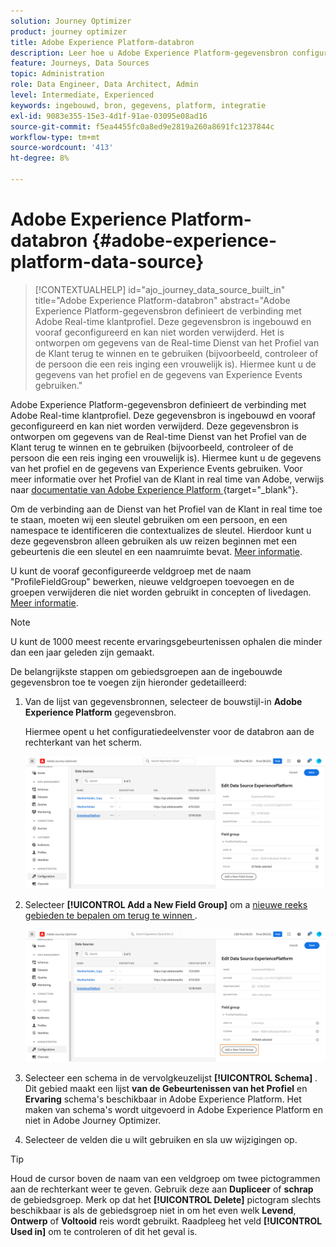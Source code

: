 ```yaml
---
solution: Journey Optimizer
product: journey optimizer
title: Adobe Experience Platform-databron
description: Leer hoe u Adobe Experience Platform-gegevensbron configureert
feature: Journeys, Data Sources
topic: Administration
role: Data Engineer, Data Architect, Admin
level: Intermediate, Experienced
keywords: ingebouwd, bron, gegevens, platform, integratie
exl-id: 9083e355-15e3-4d1f-91ae-03095e08ad16
source-git-commit: f5ea4455fc0a8ed9e2819a260a8691fc1237844c
workflow-type: tm+mt
source-wordcount: '413'
ht-degree: 8%

---
```


# Adobe Experience Platform-databron {#adobe-experience-platform-data-source}

>[!CONTEXTUALHELP]
>id="ajo_journey_data_source_built_in"
>title="Adobe Experience Platform-databron"
>abstract="Adobe Experience Platform-gegevensbron definieert de verbinding met Adobe Real-time klantprofiel. Deze gegevensbron is ingebouwd en vooraf geconfigureerd en kan niet worden verwijderd. Het is ontworpen om gegevens van de Real-time Dienst van het Profiel van de Klant terug te winnen en te gebruiken (bijvoorbeeld, controleer of de persoon die een reis inging een vrouwelijk is). Hiermee kunt u de gegevens van het profiel en de gegevens van Experience Events gebruiken."

Adobe Experience Platform-gegevensbron definieert de verbinding met Adobe Real-time klantprofiel. Deze gegevensbron is ingebouwd en vooraf geconfigureerd en kan niet worden verwijderd. Deze gegevensbron is ontworpen om gegevens van de Real-time Dienst van het Profiel van de Klant terug te winnen en te gebruiken (bijvoorbeeld, controleer of de persoon die een reis inging een vrouwelijk is). Hiermee kunt u de gegevens van het profiel en de gegevens van Experience Events gebruiken. Voor meer informatie over het Profiel van de Klant in real time van Adobe, verwijs naar [ documentatie van Adobe Experience Platform ](https://experienceleague.adobe.com/docs/experience-platform/profile/home.html?lang=nl){target="_blank"}.

Om de verbinding aan de Dienst van het Profiel van de Klant in real time toe te staan, moeten wij een sleutel gebruiken om een persoon, en een namespace te identificeren die contextualizes de sleutel. Hierdoor kunt u deze gegevensbron alleen gebruiken als uw reizen beginnen met een gebeurtenis die een sleutel en een naamruimte bevat. [Meer informatie](../building-journeys/journey.md).

U kunt de vooraf geconfigureerde veldgroep met de naam &quot;ProfileFieldGroup&quot; bewerken, nieuwe veldgroepen toevoegen en de groepen verwijderen die niet worden gebruikt in concepten of livedagen. [Meer informatie](../datasource/configure-data-sources.md#define-field-groups).

>[!NOTE]
>
>U kunt de 1000 meest recente ervaringsgebeurtenissen ophalen die minder dan een jaar geleden zijn gemaakt.

De belangrijkste stappen om gebiedsgroepen aan de ingebouwde gegevensbron toe te voegen zijn hieronder gedetailleerd:

1. Van de lijst van gegevensbronnen, selecteer de bouwstijl-in **Adobe Experience Platform** gegevensbron.

   Hiermee opent u het configuratiedeelvenster voor de databron aan de rechterkant van het scherm.

   ![](assets/journey23.png)

1. Selecteer **[!UICONTROL Add a New Field Group]** om a [ nieuwe reeks gebieden te bepalen om terug te winnen ](../datasource/configure-data-sources.md#define-field-groups).

   ![](assets/journey24.png)

1. Selecteer een schema in de vervolgkeuzelijst **[!UICONTROL Schema]** . Dit gebied maakt een lijst **van de Gebeurtenissen van het Profiel** en **Ervaring** schema&#39;s beschikbaar in Adobe Experience Platform. Het maken van schema&#39;s wordt uitgevoerd in Adobe Experience Platform en niet in Adobe Journey Optimizer.
1. Selecteer de velden die u wilt gebruiken en sla uw wijzigingen op.


>[!TIP]
>
>Houd de cursor boven de naam van een veldgroep om twee pictogrammen aan de rechterkant weer te geven. Gebruik deze aan **Dupliceer** of **schrap** de gebiedsgroep. Merk op dat het **[!UICONTROL Delete]** pictogram slechts beschikbaar is als de gebiedsgroep niet in om het even welk **Levend**, **Ontwerp** of **Voltooid** reis wordt gebruikt. Raadpleeg het veld **[!UICONTROL Used in]** om te controleren of dit het geval is.
